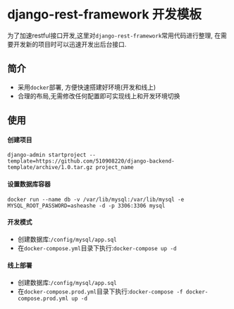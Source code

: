 # django-rest-framework 开发模板

为了加速restful接口开发,这里对`django-rest-framework`常用代码进行整理, 在需要开发新的项目时可以迅速开发出后台接口.

## 简介

- 采用`docker`部署, 方便快速搭建好环境(开发和线上)
- 合理的布局,无需修改任何配置即可实现线上和开发环境切换


## 使用

#### 创建项目
```
django-admin startproject --template=https://github.com/510908220/django-backend-template/archive/1.0.tar.gz project_name
```

#### 设置数据库容器
```
docker run --name db -v /var/lib/mysql:/var/lib/mysql -e MYSQL_ROOT_PASSWORD=asheashe -d -p 3306:3306 mysql
```
#### 开发模式
- 创建数据库:`/config/mysql/app.sql`
- 在`docker-compose.yml`目录下执行:`docker-compose up -d`

#### 线上部署

- 创建数据库:`/config/mysql/app.sql`
- 在`docker-compose.prod.yml`目录下执行:`docker-compose -f docker-compose.prod.yml up -d`